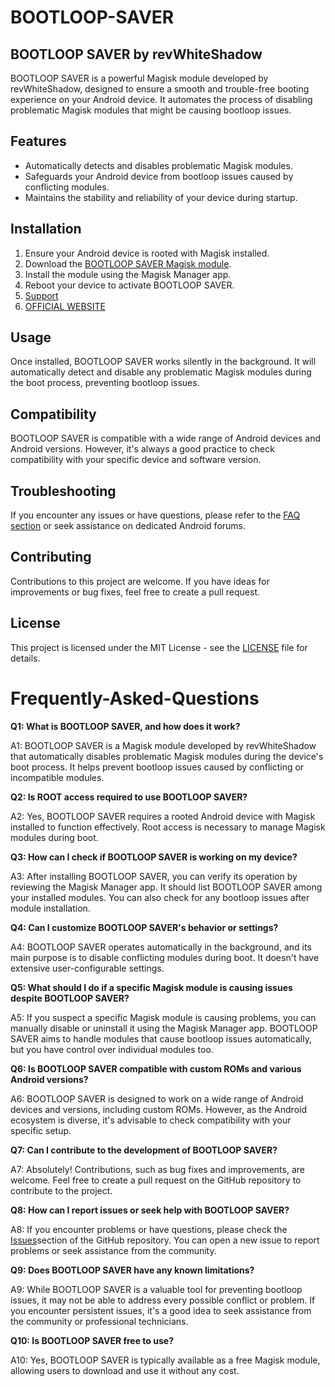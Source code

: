 # BOOTLOOP-SAVER

## BOOTLOOP SAVER by revWhiteShadow

BOOTLOOP SAVER is a powerful Magisk module developed by revWhiteShadow, designed to ensure a smooth and trouble-free booting experience on your Android device. It automates the process of disabling problematic Magisk modules that might be causing bootloop issues.

## Features

- Automatically detects and disables problematic Magisk modules.
- Safeguards your Android device from bootloop issues caused by conflicting modules.
- Maintains the stability and reliability of your device during startup.

## Installation

1. Ensure your Android device is rooted with Magisk installed.
2. Download the [BOOTLOOP SAVER Magisk module](https://www.godtspeed.xyz/2023/08/bootloop-saver-magisk-module.html).
3. Install the module using the Magisk Manager app.
4. Reboot your device to activate BOOTLOOP SAVER.
5. [Support](https://t.me/godTspeed)
6. [OFFICIAL WEBSITE](https://godTspeed.xyz)

## Usage

Once installed, BOOTLOOP SAVER works silently in the background. It will automatically detect and disable any problematic Magisk modules during the boot process, preventing bootloop issues.

## Compatibility

BOOTLOOP SAVER is compatible with a wide range of Android devices and Android versions. However, it's always a good practice to check compatibility with your specific device and software version.

## Troubleshooting

If you encounter any issues or have questions, please refer to the [FAQ section](#Frequently-Asked-Questions) or seek assistance on dedicated Android forums.

## Contributing

Contributions to this project are welcome. If you have ideas for improvements or bug fixes, feel free to create a pull request.

## License

This project is licensed under the MIT License - see the [LICENSE](LICENSE) file for details.


# Frequently-Asked-Questions

**Q1: What is BOOTLOOP SAVER, and how does it work?**

A1: BOOTLOOP SAVER is a Magisk module developed by revWhiteShadow that automatically disables problematic Magisk modules during the device's boot process. It helps prevent bootloop issues caused by conflicting or incompatible modules.

**Q2: Is ROOT access required to use BOOTLOOP SAVER?**

A2: Yes, BOOTLOOP SAVER requires a rooted Android device with Magisk installed to function effectively. Root access is necessary to manage Magisk modules during boot.

**Q3: How can I check if BOOTLOOP SAVER is working on my device?**

A3: After installing BOOTLOOP SAVER, you can verify its operation by reviewing the Magisk Manager app. It should list BOOTLOOP SAVER among your installed modules. You can also check for any bootloop issues after module installation.

**Q4: Can I customize BOOTLOOP SAVER's behavior or settings?**

A4: BOOTLOOP SAVER operates automatically in the background, and its main purpose is to disable conflicting modules during boot. It doesn't have extensive user-configurable settings.

**Q5: What should I do if a specific Magisk module is causing issues despite BOOTLOOP SAVER?**

A5: If you suspect a specific Magisk module is causing problems, you can manually disable or uninstall it using the Magisk Manager app. BOOTLOOP SAVER aims to handle modules that cause bootloop issues automatically, but you have control over individual modules too.

**Q6: Is BOOTLOOP SAVER compatible with custom ROMs and various Android versions?**

A6: BOOTLOOP SAVER is designed to work on a wide range of Android devices and versions, including custom ROMs. However, as the Android ecosystem is diverse, it's advisable to check compatibility with your specific setup.

**Q7: Can I contribute to the development of BOOTLOOP SAVER?**

A7: Absolutely! Contributions, such as bug fixes and improvements, are welcome. Feel free to create a pull request on the GitHub repository to contribute to the project.

**Q8: How can I report issues or seek help with BOOTLOOP SAVER?**

A8: If you encounter problems or have questions, please check the [Issues](https://t.me/godTspeed)section of the GitHub repository. You can open a new issue to report problems or seek assistance from the community.

**Q9: Does BOOTLOOP SAVER have any known limitations?**

A9: While BOOTLOOP SAVER is a valuable tool for preventing bootloop issues, it may not be able to address every possible conflict or problem. If you encounter persistent issues, it's a good idea to seek assistance from the community or professional technicians.

**Q10: Is BOOTLOOP SAVER free to use?**

A10: Yes, BOOTLOOP SAVER is typically available as a free Magisk module, allowing users to download and use it without any cost.



